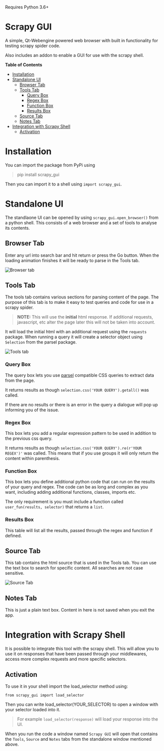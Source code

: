 Requires Python 3.6+

# Scrapy GUI
A simple, Qt-Webengine powered web browser with built in functionality for testing scrapy spider code.

Also includes an addon to enable a GUI for use with the scrapy shell.


**Table of Contents**

- [Installation](#installation)
- [Standalone UI](#standalone-ui)
    - [Browser Tab](#browser-tab)
    - [Tools Tab](#tools-tab)
        - [Query Box](#query-box)
        - [Regex Box](#regex-box)
        - [Function Box](#function-box)
        - [Results Box](#results-box)
    - [Source Tab](#source-tab)
    - [Notes Tab](#notes-tab)
- [Integration with Scrapy Shell](#integration-with-scrapy-shell)
    - [Activation](#activation)

# Installation

You can import the package from PyPi using

> pip install scrapy_gui

Then you can import it to a shell using `import scrapy_gui`.

# Standalone UI
The standlaone UI can be opened by using `scrapy_gui.open_browser()` from a python shell. This consists of a web browser and a set of tools to analyse its contents.

## Browser Tab
Enter any url into search bar and hit return or press the Go button. When the loading animation finishes it will be ready to parse in the Tools tab.

![Browser tab](https://raw.githubusercontent.com/further-reading/scraping-browser/master/readme_images/browser.png "Browser Example")

## Tools Tab
The tools tab contains various sections for parsing content of the page. The purpose of this tab is to make it easy to test queries and code for use in a scrapy spider.
> **NOTE:** This will use the **initial** html response. If additional requests, javascript, etc alter the page later this will not be taken into account.

It will load the initial html with an additional request using the `requests` package. When running a query it will create a selector object using `Selection` from the parsel package.

![Tools tab](https://raw.githubusercontent.com/further-reading/scraping-browser/master/readme_images/tools.png "Tools Example")

### Query Box
The query box lets you use [parsel](https://github.com/scrapy/parsel) compatible CSS queries to extract data from the page.

It returns results as though `selection.css('YOUR QUERY').getall()` was called.

If there are no results or there is an error in the query a dialogue will pop up informing you of the issue.

### Regex Box
This box lets you add a regular expression pattern to be used in addition to the previous css query. 

It returns results as though `selection.css('YOUR QUERY').re(r'YOUR REGEX')'` was called. This means that if you use groups it will only return the content within parenthesis.

### Function Box
This box lets you define additional python code that can run on the results of your query and regex. The code can be as long and complex as you want, including adding additional functions, classes, imports etc.

The only requirement is you must include a function called `user_fun(results, selector)` that returns a `list`. 

### Results Box

This table will list all the results, passed through the regex and function if defined.

## Source Tab

This tab contains the html source that is used in the Tools tab. You can use the text box to search for specific content. All searches are not case sensitive.

![Source Tab](https://raw.githubusercontent.com/further-reading/scraping-browser/master/readme_images/source.png "Source Example")

## Notes Tab

This is just a plain text box. Content in here is not saved when you exit the app.

# Integration with Scrapy Shell

It is possible to integrate this tool with the scrapy shell. This will allow you to use it on responses that have been passed through your middlewares, access more complex requests and more specific selectors.

## Activation

To use it in your shell import the load_selector method using:

`from scrapy_gui import load_selector`

Then you can write load_selector(YOUR_SELECTOR) to open a window with your selector loaded into it.

> For example `load_selector(response)` will load your response into the UI.

When you run the code a window named `Scrapy GUI` will open that contains the `Tools`, `Source` and `Notes` tabs from the standalone window mentioned above.
